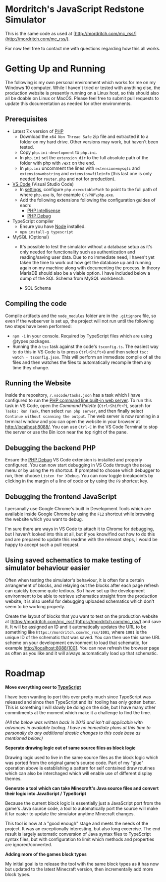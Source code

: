 Mordritch's JavaScript Redstone Simulator
===

This is the same code as used at [http://mordritch.com/mc_rss/](http://mordritch.com/mc_rss/).

For now feel free to contact me with questions regarding how this all works.

Getting Up and Running
===

The following is my own personal environment which works for me on my Windows 10 computer. While I haven't tried or tested with anything else, the production website is presently running on a Linux host, so this should also all be doable on Linux or MacOS. Please feel free to submit pull requests to update this documentation as needed for other environments.

Prerequisites
---

- Latest 7.x version of [PHP](http://php.net/downloads.php)
    - Download the `x64 Non Thread Safe` zip file and extracted it to a folder on my hard drive. Other versions may work, but haven't been tested.
    - Copy `php.ini-development` to `php.ini`.
    - In `php.ini` set the `extension_dir` to the full absolute path of the folder with php with `/ext` on the end.
    - In `php.ini` uncomment the lines with `extension=mysqli` and `extension=mbstring` and `extension=fileinfo` (this last one is only needed for `router.php` and not for production).
- [VS Code](https://code.visualstudio.com/) (Visual Studio Code)
    - In [settings](https://code.visualstudio.com/docs/getstarted/settings), configure `php.executablePath` to point to the full path of where `php.exe` is, for example `C:\PHP\php.exe`.
    - Add the following extensions following the configuration guides of each:
        - [PHP Intellisense](https://marketplace.visualstudio.com/items?itemName=felixfbecker.php-intellisense)
        - [PHP Debug](https://marketplace.visualstudio.com/items?itemName=felixfbecker.php-debug)
- TypeScript compiler
    - Ensure you have [Node](https://nodejs.org/) installed.
    - `npm install-g typescript `
- MySQL (Optional)
    - It's possible to test the simulator without a database setup as it's only needed for functionality such as authentication and reading/saving user data. Due to no immediate need, I haven't yet taken the time to work out how get the database up and running again on my machine along with documenting the process. In theory MariaDB should also be a viable option. I have included below a dump of the SQL Schema from MySQL workbench.

        <details>
            <summary>SQL Schema</summary>

            ```sql
            -- MySQL Script generated by MySQL Workbench
            -- Sat Oct 27 11:34:36 2018
            -- Model: New Model    Version: 1.0
            -- MySQL Workbench Forward Engineering

            SET @OLD_UNIQUE_CHECKS=@@UNIQUE_CHECKS, UNIQUE_CHECKS=0;
            SET @OLD_FOREIGN_KEY_CHECKS=@@FOREIGN_KEY_CHECKS, FOREIGN_KEY_CHECKS=0;
            SET @OLD_SQL_MODE=@@SQL_MODE, SQL_MODE='TRADITIONAL,ALLOW_INVALID_DATES';
            
            -- -----------------------------------------------------
            -- Schema mordritc_mcrss
            -- -----------------------------------------------------
            CREATE SCHEMA IF NOT EXISTS `mordritc_mcrss` DEFAULT CHARACTER SET utf8 ;
            USE `mordritc_mcrss` ;

            -- -----------------------------------------------------
            -- Table `mordritc_mcrss`.`persistantsessions`
            -- -----------------------------------------------------
            CREATE TABLE IF NOT EXISTS `mordritc_mcrss`.`persistantsessions` (
            `id` INT(11) NOT NULL AUTO_INCREMENT,
            `userId` INT(11) NOT NULL,
            `cookieString` VARCHAR(64) NOT NULL,
            `lastIp` VARCHAR(45) NOT NULL,
            `lastLogin` DATETIME NOT NULL,
            PRIMARY KEY (`id`))
            ENGINE = InnoDB
            AUTO_INCREMENT = 7803
            DEFAULT CHARACTER SET = latin1;


            -- -----------------------------------------------------
            -- Table `mordritc_mcrss`.`schematics`
            -- -----------------------------------------------------
            CREATE TABLE IF NOT EXISTS `mordritc_mcrss`.`schematics` (
            `id` INT(11) NOT NULL AUTO_INCREMENT,
            `userId` INT(11) NULL DEFAULT NULL,
            `derivedFromId` INT(11) NULL DEFAULT NULL,
            `authorName` VARCHAR(32) CHARACTER SET 'utf8' COLLATE 'utf8_unicode_ci' NULL DEFAULT NULL,
            `email` VARCHAR(128) CHARACTER SET 'latin1' NULL DEFAULT NULL,
            `password` VARCHAR(60) CHARACTER SET 'utf8' COLLATE 'utf8_unicode_ci' NULL DEFAULT NULL,
            `passwordResetToken` VARCHAR(128) CHARACTER SET 'latin1' NULL DEFAULT NULL,
            `filename` VARCHAR(64) CHARACTER SET 'utf8' COLLATE 'utf8_unicode_ci' NOT NULL,
            `fileSize` BIGINT(20) NOT NULL,
            `title` VARCHAR(128) CHARACTER SET 'utf8' COLLATE 'utf8_unicode_ci' NOT NULL,
            `description` TEXT CHARACTER SET 'utf8' COLLATE 'utf8_unicode_ci' NULL DEFAULT NULL,
            `firstCreated` DATETIME NOT NULL,
            `lastModified` DATETIME NOT NULL,
            `dataBlob` MEDIUMBLOB NOT NULL,
            PRIMARY KEY (`id`))
            ENGINE = InnoDB
            AUTO_INCREMENT = 6931
            DEFAULT CHARACTER SET = utf8
            COLLATE = utf8_unicode_ci;


            -- -----------------------------------------------------
            -- Table `mordritc_mcrss`.`schematics_tempholder`
            -- -----------------------------------------------------
            CREATE TABLE IF NOT EXISTS `mordritc_mcrss`.`schematics_tempholder` (
            `id` INT(11) NOT NULL AUTO_INCREMENT,
            `timestamp` DATETIME NOT NULL,
            `data` MEDIUMBLOB NOT NULL,
            `fileName` VARCHAR(256) NULL DEFAULT NULL,
            PRIMARY KEY (`id`))
            ENGINE = InnoDB
            AUTO_INCREMENT = 5
            DEFAULT CHARACTER SET = latin1;


            -- -----------------------------------------------------
            -- Table `mordritc_mcrss`.`users`
            -- -----------------------------------------------------
            CREATE TABLE IF NOT EXISTS `mordritc_mcrss`.`users` (
            `id` INT(11) NOT NULL AUTO_INCREMENT,
            `emailAddress` VARCHAR(45) CHARACTER SET 'latin1' NOT NULL,
            `displayName` VARCHAR(45) CHARACTER SET 'utf8' COLLATE 'utf8_unicode_ci' NOT NULL,
            `passwordHash` VARCHAR(60) CHARACTER SET 'latin1' NULL DEFAULT NULL,
            `passwordResetToken` VARCHAR(60) CHARACTER SET 'latin1' NULL DEFAULT NULL,
            `emailVerified` TINYINT(1) NOT NULL DEFAULT '0',
            `lastLogin` DATETIME NULL DEFAULT NULL,
            `loginCount` INT(11) NULL DEFAULT '0',
            `optionsBlob` BLOB NULL DEFAULT NULL,
            `bindingsBlob` BLOB NULL DEFAULT NULL,
            `userSettingsBlob` BLOB NULL DEFAULT NULL,
            PRIMARY KEY (`id`))
            ENGINE = InnoDB
            AUTO_INCREMENT = 2581
            DEFAULT CHARACTER SET = utf8
            COLLATE = utf8_unicode_ci;


            SET SQL_MODE=@OLD_SQL_MODE;
            SET FOREIGN_KEY_CHECKS=@OLD_FOREIGN_KEY_CHECKS;
            SET UNIQUE_CHECKS=@OLD_UNIQUE_CHECKS;
            ```
        </details>

Compiling the code
---

Compile artifacts and the `node_modules` folder are in the `.gitignore` file, so even if the webserver is set up, the project will not run until the following two steps have been performed:

- `npm -i` in your console. Required by TypeScript files which are using @types packages.
- Running the a `tsc` task against the code's `tsconfig.ts`. The easiest way to do this in VS Code is to press `Ctrl+Shift+B` and then select `tsc: watch - tsconfig.json`. This will perform an immediate compile of all the files and then watches the files to automatically recompile them any time they change.

Running the Website
---

Inside the repository, `/.vscode/tasks.json` has a task which I have configured to run the [PHP command line built-in web server](http://php.net/manual/en/features.commandline.webserver.php). To run this task in VS Code, open the _Command Palette_ (`Ctrl+Shift+P`), search for `Tasks: Run Task`, then select `run php server`, and then finally select `Continue without scanning the output`. The web server is now running in a terminal window and you can open the website in your browser at [http://localhost:8088/](http://localhost:8088/). You can use `Ctrl-C` in the VS Code Terminal to stop the server or use the Bin icon near the top right of the pane.

Debugging the backend PHP
---

Ensure the [PHP Debug](https://marketplace.visualstudio.com/items?itemName=felixfbecker.php-debug) VS Code extension is installed and properly configured. You can now start debugging in VS Code through the `Debug` menu or by using the `F5` shortcut. If prompted to choose which debugger to run, then choose `Listen for XDebug`. You can now toggle breakpoints by clicking in the margin of a line of code or by using the `F9` shortcut key.

Debugging the frontend JavaScript
---

I personally use Google Chrome's built in Development Tools which are available inside Google Chrome by using the `F12` shortcut while browsing the website which you want to debug.

I'm sure there are ways in VS Code to attach it to Chrome for debugging, but I haven't looked into this at all, but if you know/find out how to do this and are prepared to update this readme with the relevant steps, I would be happy to accept such a pull request.

Using saved schematics to make testing of simulator behaviour easier
---

Often when testing the simulator's behaviour, it is often for a certain arrangement of blocks, and relaying out the blocks after each page refresh can quickly become quite tedious. So I have set up the development environment to be able to retrieve schematics straight from the production website, it is also useful for debugging uploaded schematics which don't seem to be working properly.

Create the layout of blocks that you want to test on the production website at [https://mordritch.com/mc_rss/](https://mordritch.com/mc_rss/) and save it. It will be assigned an ID and it automatically updates the URL to be something like `https://mordritch.com/mc_rss/1001`, where `1001` is the unique ID of the schematic that was saved. You can then use this same URL scheme on your development environment to load that schematic, for example [http://localhost:8088/1001](http://localhost:8088/1001). You can now refresh the browser page as often as you like and it will always automatically load up that schematic.

Roadmap
===

**Move everything over to [TypeScript](http://www.typescriptlang.org/)**

I have been wanting to port this over pretty much since TypeScript was released and since then TypeScript and its' tooling has only gotten better. This is something I will slowly be doing on the side, but I have many other commitments at the moment which make it a challenge to find the time.

_(All the below was written back in 2013 and isn't all applicable with advances in available tooling. I have no immediate plans at this time to personally do any additional drastic changes to this code base as mentioned below.)_

**Seperate drawing logic out of same source files as block logic**

Drawing logic used to live in the same source files as the block logic which was ported from the original game's source code. Part of my "glue" operation above is establishing a pattern for self contained draw routines which can also be interchaged which will enable use of different display themes.

**Generate a tool which can take Minecraft's Java source files and convert their logic into JavaScript / TypeScript**

Because the current block logic is essentially just a JavaScript port from the game's Java source code, a tool to automatically port the source will make it far easier to update the simulator anytime Minecraft changes.

This tool is now at a "good enough" stage and meets the needs of the project. It was an exceptionally interesting, but also long excercise. The end result is largely automatic conversion of Java syntax files to TypeScript syntax files, but with configuration to limit which methods and properties are ignored/converted.

**Adding more of the games block types**

My initial goal is to release the tool with the same block types as it has now but updated to the latest Minecraft version, then incrementally add more block types.
